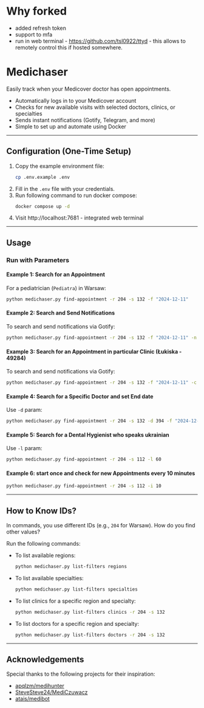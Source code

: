 # Why forked

- added refresh token
- support to mfa
- run in web terminal - https://github.com/tsl0922/ttyd - this allows to remotely control this if hosted somewhere.

# Medichaser

Easily track when your Medicover doctor has open appointments.

- Automatically logs in to your Medicover account
- Checks for new available visits with selected doctors, clinics, or specialties
- Sends instant notifications (Gotify, Telegram, and more)
- Simple to set up and automate using Docker

---

## Configuration (One-Time Setup)

1. Copy the example environment file:
   ```bash
   cp .env.example .env
   ```
2. Fill in the `.env` file with your credentials.
3. Run following command to run docker compose:
   ```bash
   docker compose up -d
   ```
4. Visit http://localhost:7681 - integrated web terminal

---

## Usage

### Run with Parameters

#### Example 1: Search for an Appointment

For a pediatrician (`Pediatra`) in Warsaw:

```bash
python medichaser.py find-appointment -r 204 -s 132 -f "2024-12-11"
```

#### Example 2: Search and Send Notifications

To search and send notifications via Gotify:

```bash
python medichaser.py find-appointment -r 204 -s 132 -f "2024-12-11" -n gotify -t "Pediatra"
```

#### Example 3: Search for an Appointment in particular Clinic (Łukiska - 49284)

To search and send notifications via Gotify:

```bash
python medichaser.py find-appointment -r 204 -s 132 -f "2024-12-11" -c 49284 -n gotify -t "Pediatra"
```

#### Example 4: Search for a Specific Doctor and set End date

Use `-d` param:

```bash
python medichaser.py find-appointment -r 204 -s 132 -d 394 -f "2024-12-16" -e "2024-12-19"
```

#### Example 5: Search for a Dental Hygienist who speaks ukrainian

Use `-l` param:

```bash
python medichaser.py find-appointment -r 204 -s 112 -l 60
```

#### Example 6: start once and check for new Appointments every 10 minutes

```bash
python medichaser.py find-appointment -r 204 -s 112 -i 10
```

---

## How to Know IDs?

In commands, you use different IDs (e.g., `204` for Warsaw). How do you find other values?

Run the following commands:

- To list available regions:

  ```bash
  python medichaser.py list-filters regions
  ```

- To list available specialties:

  ```bash
  python medichaser.py list-filters specialties
  ```

- To list clinics for a specific region and specialty:

  ```bash
  python medichaser.py list-filters clinics -r 204 -s 132
  ```

- To list doctors for a specific region and specialty:
  ```bash
  python medichaser.py list-filters doctors -r 204 -s 132
  ```








---

## Acknowledgements

Special thanks to the following projects for their inspiration:

- [apqlzm/medihunter](https://github.com/apqlzm/medihunter)
- [SteveSteve24/MediCzuwacz](https://github.com/SteveSteve24/MediCzuwacz)
- [atais/medibot](https://github.com/atais/medibot)

